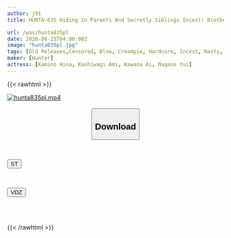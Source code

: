 ```yaml
---
author: j91
title: HUNTA-835 Hiding In Parents And Secretly Siblings Incest! Brother And Sister Genka Were Purposely In Front Of Their Parents. However, In Reality, Because Of My Relationship With My Brother And Sister, When My Brother And Sister Are Alone, They Start Love Love Sex!

url: /was/hunta835pl
date: 2020-08-25T04:00:00Z
image: "hunta835pl.jpg"
tags: [Old Releases,Censored, Blow, Creampie, Hardcore, Incest, Nasty, Sister]
maker: [Hunter]
actress: [Kamino Hina, Kashiwagi Ami, Kawana Ai, Nagase Yui]
---
```



{{< rawhtml >}}

<div class="video" data-videoid="61dGGWRlKLtxQm">
    <a href="javascript:;">
        <img src="/was/hunta835pl/hunta835pl.jpg" width="WIDTH" height="HEIGHT" alt="hunta835pl.mp4" loading="lazy">
    </a>
</div>

<script type="text/javascript" src="https://j91.asia/asset/on-demand-st.js"></script>

<br>
  <link rel="stylesheet" href="https://j91.asia/asset/bs5.css">
  
  <center>
  <button class="btn btn-primary" type="button" data-bs-toggle="collapse" data-bs-target=".multi-collapse" aria-expanded="false" aria-controls="multiCollapseExample1 multiCollapseExample2"><h2>Download</h2></button></center>
</p>
<div class="row">
  <div class="col">
    <div class="collapse multi-collapse" id="multiCollapseExample1">
      <div class="card card-body">
	      	      <br>
<div class="buttons">  
<p><a href="https://streamtape.to/v/61dGGWRlKLtxQm" target="_blank"><button class="btn-hover color-3"><i class="fa fa-download"></i> ST</button></a></p></div>
    </div>
  </div>
</div>
  <div class="col">
    <div class="collapse multi-collapse" id="multiCollapseExample2">
      <div class="card card-body">
	      <br>
<div class="buttons">
<p><a href="https://vidoza.net/j3qrztr0zhfg" target="_blank"><button class="btn-hover color-1"><i class="fa fa-download"></i> VDZ</button></a></p></div>
<br><br>
      </div>
    </div>
  </div>
</div>

{{< /rawhtml >}}